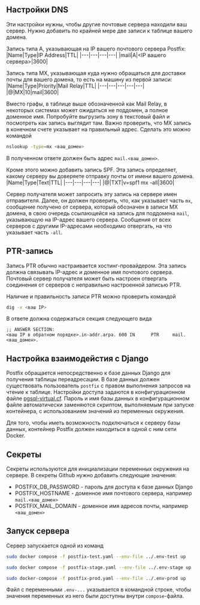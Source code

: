 ## Настройки DNS

Эти настройки нужны, чтобы другие почтовые сервера находили ваш сервер.
Нужно добавить по крайней мере две записи к таблице вашего домена.

Запись типа A, указывающая на IP вашего почтового сервера Postfix:
|Name|Type|IP Address|TTL|
|---|---|---|---|
|mail|A|<IP вашего сервера>|3600|

Запись типа MX, указывающая куда нужно обращаться для доставки почты для вашего домена, то есть на машину из первой записи:
|Name|Type|Priority|Mail Relay|TTL|
|---|---|---|---|---|
|@|MX|10|mail|3600|

Вместо графы, в таблице выше обозначенной как Mail Relay, в некоторых системах может ожидаться не поддомен, а полное доменное имя. Попробуйте выгрузить зону в текстовый файл и посмотреть как запись выглядит там.
Важно проверить, что MX запись в конечном счете указывает на правильный адрес. Сделать это можно командой

```bash
nslookup -type=mx <ваш_домен>
```
В полученном ответе должен быть адрес `mail.<ваш_домен>`.

Кроме этого можно добавить запись SPF. Эта запись определяет, какому серверу вы доверяете отправку почты от имени вашего домена.
|Name|Type|Text|TTL|
|---|---|---|---|
|@|TXT|v=spf1 mx -all|3600|

Сервер получателя может запросить эту запись на сервере имен отправителя. Далее, он должен проверить, что, как указывает часть `mx`, сообщение получено от сервера, который обозначен в записи MX домена, в свою очередь ссылающейся на запись для поддомена `mail`, указывающую на IP-адрес вашего сервера. Сообщения от всех серверов с другими IP-адресами необходимо отвергать, на что указывает часть `-all`.


## PTR-запись

Запись PTR обычно настраивается хостинг-провайдером. Эта запись должна связывать IP-адрес и доменное имя почтового сервера. Почтовый сервер получателя может быть настроен отвергать соединения от серверов с неправильно настроенной записью PTR.

Наличие и правильность записи PTR можно проверить командой
```bash
dig -x <ваш IP>
```

В ответе должна содержаться секция следующего вида
```
;; ANSWER SECTION:
<ваш IP в обратном порядке>.in-addr.arpa. 600 IN      PTR     mail.<ваш_домен>.
```

## Настройка взаимодейстия с Django

Postfix обращается непосредственно к базе данных Django для получения таблицы переадресации. В базе данных должен существовать пользователь `postfix` с правом выполнения запросов на чтение к таблице. Настройки доступа задаются в конфигурационном файле [pgsql-virtual.cf](pgsql-virtual.cf). Пароль и имя базы данных в конфигурационном файле автоматически заменяются скриптом, выполняемым при запуске контейнера, с использованием значений из переменных окружения.

Для того, чтобы иметь возможность подключаться к серверу базы данных, контейнер Postfix должен находиться в одной с ним сети Docker.


## Секреты

Секреты используются для инициализации переменных окружения на сервере.
В секреты Github нужно добавить следующие значения:

- POSTFIX_DB_PASSWORD - пароль для доступа к базе данных Django
- POSTFIX_HOSTNAME - доменное имя почтового сервера, например `mail.<ваш_домен>`
- POSTFIX_MAIL_DOMAIN - доменное имя адресов почты, например `<ваш_домен>`


## Запуск сервера

Сервер запускается одной из команд

```bash
sudo docker compose -f postfix-test.yaml --env-file ../.env-test up
```
```bash
sudo docker compose -f postfix-stage.yaml --env-file ../.env-stage up
```
```bash
sudo docker-compose -f postfix-prod.yaml --env-file ../.env-prod up
```

Файл с переменными `.env-...` указывается в командной строке, чтобы значения переменных из него были доступны внутри `compose`-файла.
